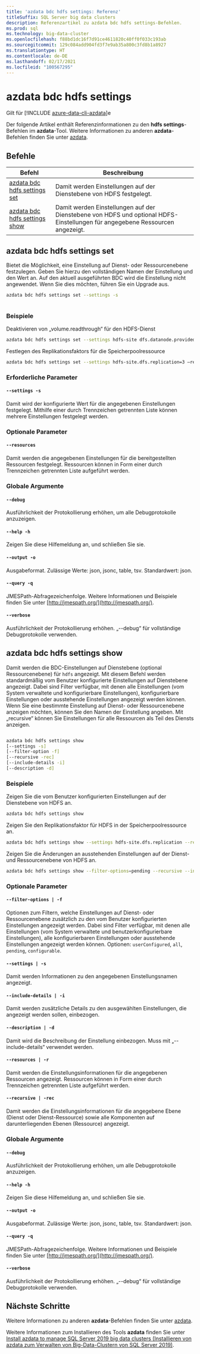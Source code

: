 ```yaml
---
title: 'azdata bdc hdfs settings: Referenz'
titleSuffix: SQL Server big data clusters
description: Referenzartikel zu azdata bdc hdfs settings-Befehlen.
ms.prod: sql
ms.technology: big-data-cluster
ms.openlocfilehash: f88bd1dc16f7d91ce4611820c40ff0f033c193ab
ms.sourcegitcommit: 129c084add904fd3f7e9ab35a800c3fd8b1a8927
ms.translationtype: HT
ms.contentlocale: de-DE
ms.lasthandoff: 02/17/2021
ms.locfileid: "100567295"
---
```

# <a name="azdata-bdc-hdfs-settings"></a>azdata bdc hdfs settings

Gilt für [!INCLUDE [azure-data-cli-azdata](../../includes/azure-data-cli-azdata.md)]e

Der folgende Artikel enthält Referenzinformationen zu den **hdfs settings**-Befehlen im **azdata**-Tool. Weitere Informationen zu anderen **azdata**-Befehlen finden Sie unter [azdata](reference-azdata.md).

## <a name="commands"></a>Befehle
|Befehl|Beschreibung|
| --- | --- |
[azdata bdc hdfs settings set](#azdata-bdc-hdfs-settings-set) | Damit werden Einstellungen auf der Dienstebene von HDFS festgelegt.
[azdata bdc hdfs settings show](#azdata-bdc-hdfs-settings-show) | Damit werden Einstellungen auf der Dienstebene von HDFS und optional HDFS-Einstellungen für angegebene Ressourcen angezeigt.

## <a name="azdata-bdc-hdfs-settings-set"></a>azdata bdc hdfs settings set
Bietet die Möglichkeit, eine Einstellung auf Dienst- oder Ressourcenebene festzulegen. Geben Sie hierzu den vollständigen Namen der Einstellung und den Wert an. Auf den aktuell ausgeführten BDC wird die Einstellung nicht angewendet. Wenn Sie dies möchten, führen Sie ein Upgrade aus.
```bash
azdata bdc hdfs settings set --settings -s 
                        
```
### <a name="examples"></a>Beispiele
Deaktivieren von „volume.readthrough“ für den HDFS-Dienst 
```bash 
azdata bdc hdfs settings set --settings hdfs-site dfs.datanode.provided.volume.readthrough=false 
``` 
Festlegen des Replikationsfaktors für die Speicherpoolressource
```bash 
azdata bdc hdfs settings set --settings hdfs-site.dfs.replication=3 –resources storage-0 
``` 

### <a name="required-parameters"></a>Erforderliche Parameter
#### `--settings -s`
Damit wird der konfigurierte Wert für die angegebenen Einstellungen festgelegt. Mithilfe einer durch Trennzeichen getrennten Liste können mehrere Einstellungen festgelegt werden.
### <a name="optional-parameters"></a>Optionale Parameter 
#### `--resources` 
Damit werden die angegebenen Einstellungen für die bereitgestellten Ressourcen festgelegt. Ressourcen können in Form einer durch Trennzeichen getrennten Liste aufgeführt werden. 

### <a name="global-arguments"></a>Globale Argumente
#### `--debug`
Ausführlichkeit der Protokollierung erhöhen, um alle Debugprotokolle anzuzeigen.
#### `--help -h`
Zeigen Sie diese Hilfemeldung an, und schließen Sie sie.
#### `--output -o`
Ausgabeformat.  Zulässige Werte: json, jsonc, table, tsv.  Standardwert: json.
#### `--query -q`
JMESPath-Abfragezeichenfolge. Weitere Informationen und Beispiele finden Sie unter [http://jmespath.org/](http://jmespath.org/).
#### `--verbose`
Ausführlichkeit der Protokollierung erhöhen. „--debug“ für vollständige Debugprotokolle verwenden.

## <a name="azdata-bdc-hdfs-settings-show"></a>azdata bdc hdfs settings show
Damit werden die BDC-Einstellungen auf Dienstebene (optional Ressourcenebene) für `hdfs` angezeigt. Mit diesem Befehl werden standardmäßig vom Benutzer konfigurierte Einstellungen auf Dienstebene angezeigt. Dabei sind Filter verfügbar, mit denen alle Einstellungen (vom System verwaltete und konfigurierbare Einstellungen), konfigurierbare Einstellungen oder ausstehende Einstellungen angezeigt werden können. Wenn Sie eine bestimmte Einstellung auf Dienst- oder Ressourcenebene anzeigen möchten, können Sie den Namen der Einstellung angeben. Mit „recursive“ können Sie Einstellungen für alle Ressourcen als Teil des Diensts anzeigen. 
```bash

azdata bdc hdfs settings show 
[--settings -s]
[--filter-option -f]  
[--recursive -rec]
[--include-details -i]  
[--description -d]
```
### <a name="examples"></a>Beispiele
Zeigen Sie die vom Benutzer konfigurierten Einstellungen auf der Dienstebene von HDFS an. 
```bash
azdata bdc hdfs settings show
```
Zeigen Sie den Replikationsfaktor für HDFS in der Speicherpoolressource an.
```bash
azdata bdc hdfs settings show --settings hdfs-site.dfs.replication --resources storage-0 
```
Zeigen Sie die Änderungen an ausstehenden Einstellungen auf der Dienst- und Ressourcenebene von HDFS an. 
```bash
azdata bdc hdfs settings show --filter-options=pending --recursive --include-details
```
### <a name="optional-parameters"></a>Optionale Parameter 
#### `--filter-options | -f` 
Optionen zum Filtern, welche Einstellungen auf Dienst- oder Ressourcenebene zusätzlich zu den vom Benutzer konfigurierten Einstellungen angezeigt werden. Dabei sind Filter verfügbar, mit denen alle Einstellungen (vom System verwaltete und benutzerkonfigurierbare Einstellungen), alle konfigurierbaren Einstellungen oder ausstehende Einstellungen angezeigt werden können. Optionen: `userConfigured`, `all`, `pending`, `configurable`.
#### `--settings | -s` 
Damit werden Informationen zu den angegebenen Einstellungsnamen angezeigt. 
#### `--include-details | -i` 
Damit werden zusätzliche Details zu den ausgewählten Einstellungen, die angezeigt werden sollen, einbezogen. 
#### `--description | -d` 
Damit wird die Beschreibung der Einstellung einbezogen. Muss mit „--include-details“ verwendet werden. 
#### `--resources | -r` 
Damit werden die Einstellungsinformationen für die angegebenen Ressourcen angezeigt. Ressourcen können in Form einer durch Trennzeichen getrennten Liste aufgeführt werden. 
#### `--recursive | -rec` 
Damit werden die Einstellungsinformationen für die angegebene Ebene (Dienst oder Dienst-Ressource) sowie alle Komponenten auf darunterliegenden Ebenen (Ressource) angezeigt. 

### <a name="global-arguments"></a>Globale Argumente
#### `--debug`
Ausführlichkeit der Protokollierung erhöhen, um alle Debugprotokolle anzuzeigen.
#### `--help -h`
Zeigen Sie diese Hilfemeldung an, und schließen Sie sie.
#### `--output -o`
Ausgabeformat.  Zulässige Werte: json, jsonc, table, tsv.  Standardwert: json.
#### `--query -q`
JMESPath-Abfragezeichenfolge. Weitere Informationen und Beispiele finden Sie unter [http://jmespath.org/](http://jmespath.org/).
#### `--verbose`
Ausführlichkeit der Protokollierung erhöhen. „--debug“ für vollständige Debugprotokolle verwenden.

## <a name="next-steps"></a>Nächste Schritte

Weitere Informationen zu anderen **azdata**-Befehlen finden Sie unter [azdata](reference-azdata.md). 

Weitere Informationen zum Installieren des Tools **azdata** finden Sie unter [Install azdata to manage SQL Server 2019 big data clusters (Installieren von azdata zum Verwalten von Big-Data-Clustern von SQL Server 2019)](../install/deploy-install-azdata.md).
